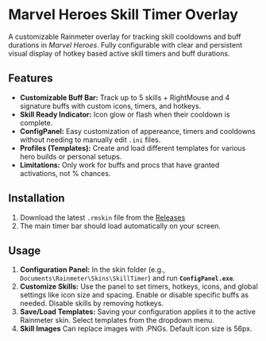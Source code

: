 # Marvel Heroes Skill Timer Overlay

A customizable Rainmeter overlay for tracking skill cooldowns and buff durations in *Marvel Heroes*.
Fully configurable with clear and persistent visual display of hotkey based active skill timers and buff durations.

## Features

* **Customizable Buff Bar:** Track up to 5 skills + RightMouse and 4 signature buffs with custom icons, timers, and hotkeys.
* **Skill Ready Indicator:** Icon glow or flash when their cooldown is complete.
* **ConfigPanel:** Easy customization of appereance, timers and cooldowns without needing to manually edit `.ini` files.
* **Profiles (Templates):** Create and load different templates for various hero builds or personal setups.
* **Limitations:** Only work for buffs and procs that have granted activations, not % chances.

## Installation

1.  Download the latest `.rmskin` file from the [Releases](https://github.com/luh-koala/MHOverlay/releases/tag/v1.0.0)
3.  The main timer bar should load automatically on your screen.

## Usage

1.  **Configuration Panel:** In the skin folder (e.g., `Documents\Rainmeter\Skins\SkillTimer`) and run **`ConfigPanel.exe`**.
2.  **Customize Skills:** Use the panel to set timers, hotkeys, icons, and global settings like icon size and spacing. Enable or disable specific buffs as needed. Disable skills by removing hotkeys.
3.  **Save/Load Templates:** Saving your configuration applies it to the active Rainmeter skin. Select templates from the dropdown menu.
4.  **Skill Images** Can replace images with .PNGs. Default icon size is 56px.
